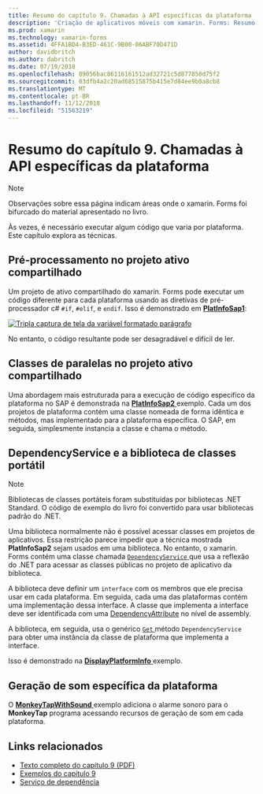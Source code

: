 ```yaml
---
title: Resumo do capítulo 9. Chamadas à API específicas da plataforma
description: 'Criação de aplicativos móveis com xamarin. Forms: Resumo do capítulo 9. Chamadas à API específicas da plataforma'
ms.prod: xamarin
ms.technology: xamarin-forms
ms.assetid: 4FFA1BD4-B3ED-461C-9B00-06ABF70D471D
author: davidbritch
ms.author: dabritch
ms.date: 07/19/2018
ms.openlocfilehash: 89056bac86116161512ad32721c5d877850d75f2
ms.sourcegitcommit: 03dfb4a2c20ad68515875b415e7d84ee9b0a8cb8
ms.translationtype: MT
ms.contentlocale: pt-BR
ms.lasthandoff: 11/12/2018
ms.locfileid: "51563219"
---
```

# <a name="summary-of-chapter-9-platform-specific-api-calls"></a>Resumo do capítulo 9. Chamadas à API específicas da plataforma

> [!NOTE] 
> Observações sobre essa página indicam áreas onde o xamarin. Forms foi bifurcado do material apresentado no livro.

Às vezes, é necessário executar algum código que varia por plataforma. Este capítulo explora as técnicas.

## <a name="preprocessing-in-the-shared-asset-project"></a>Pré-processamento no projeto ativo compartilhado

Um projeto de ativo compartilhado do xamarin. Forms pode executar um código diferente para cada plataforma usando as diretivas de pré-processador c# `#if`, `#elif`, e `endif`. Isso é demonstrado em [ **PlatInfoSap1**](https://github.com/xamarin/xamarin-forms-book-samples/tree/master/Chapter09/PlatInfoSap1):

[![Tripla captura de tela da variável formatado parágrafo](images/ch09fg01-small.png "modelo de dispositivo e o sistema operacional")](images/ch09fg01-large.png#lightbox "modelo do dispositivo e o sistema operacional")

No entanto, o código resultante pode ser desagradável e difícil de ler.

## <a name="parallel-classes-in-the-shared-asset-project"></a>Classes de paralelas no projeto ativo compartilhado

Uma abordagem mais estruturada para a execução de código específico da plataforma no SAP é demonstrada na [ **PlatInfoSap2** ](https://github.com/xamarin/xamarin-forms-book-samples/tree/master/Chapter09/PlatInfoSap2) exemplo. Cada um dos projetos de plataforma contém uma classe nomeada de forma idêntica e métodos, mas implementado para a plataforma específica. O SAP, em seguida, simplesmente instancia a classe e chama o método.

## <a name="dependencyservice-and-the-portable-class-library"></a>DependencyService e a biblioteca de classes portátil

> [!NOTE] 
> Bibliotecas de classes portáteis foram substituídas por bibliotecas .NET Standard. O código de exemplo do livro foi convertido para usar bibliotecas padrão do .NET.

Uma biblioteca normalmente não é possível acessar classes em projetos de aplicativos. Essa restrição parece impedir que a técnica mostrada **PlatInfoSap2** sejam usados em uma biblioteca. No entanto, o xamarin. Forms contém uma classe chamada [ `DependencyService` ](xref:Xamarin.Forms.DependencyService) que usa a reflexão do .NET para acessar as classes públicas no projeto de aplicativo da biblioteca.

A biblioteca deve definir um `interface` com os membros que ele precisa usar em cada plataforma. Em seguida, cada uma das plataformas contém uma implementação dessa interface. A classe que implementa a interface deve ser identificada com uma [DependencyAttribute](xref:Xamarin.Forms.DependencyAttribute) no nível de assembly.

A biblioteca, em seguida, usa o genérico [ `Get` ](xref:Xamarin.Forms.DependencyService.Get*) método `DependencyService` para obter uma instância da classe de plataforma que implementa a interface.

Isso é demonstrado na [ **DisplayPlatformInfo** ](https://github.com/xamarin/xamarin-forms-book-samples/tree/master/Chapter09/DisplayPlatformInfo) exemplo.

## <a name="platform-specific-sound-generation"></a>Geração de som específica da plataforma

O [ **MonkeyTapWithSound** ](https://github.com/xamarin/xamarin-forms-book-samples/tree/master/Chapter09/MonkeyTapWithSound) exemplo adiciona o alarme sonoro para o **MonkeyTap** programa acessando recursos de geração de som em cada plataforma.

## <a name="related-links"></a>Links relacionados

- [Texto completo do capítulo 9 (PDF)](https://download.xamarin.com/developer/xamarin-forms-book/XamarinFormsBook-Ch09-Apr2016.pdf)
- [Exemplos do capítulo 9](https://github.com/xamarin/xamarin-forms-book-samples/tree/master/Chapter09)
- [Serviço de dependência](~/xamarin-forms/app-fundamentals/dependency-service/index.md)
